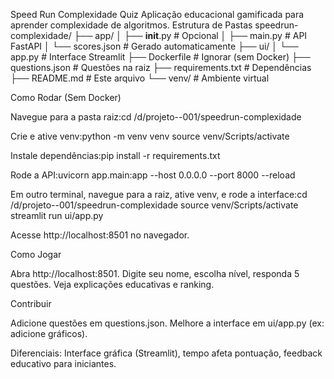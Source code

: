 Speed Run Complexidade Quiz
Aplicação educacional gamificada para aprender complexidade de algoritmos.
Estrutura de Pastas
speedrun-complexidade/
├── app/
│   ├── __init__.py      # Opcional
│   ├── main.py         # API FastAPI
│   └── scores.json     # Gerado automaticamente
├── ui/
│   └── app.py          # Interface Streamlit
├── Dockerfile          # Ignorar (sem Docker)
├── questions.json      # Questões na raiz
├── requirements.txt    # Dependências
├── README.md           # Este arquivo
└── venv/               # Ambiente virtual

Como Rodar (Sem Docker)

Navegue para a pasta raiz:cd /d/projeto--001/speedrun-complexidade


Crie e ative venv:python -m venv venv
source venv/Scripts/activate


Instale dependências:pip install -r requirements.txt


Rode a API:uvicorn app.main:app --host 0.0.0.0 --port 8000 --reload


Em outro terminal, navegue para a raiz, ative venv, e rode a interface:cd /d/projeto--001/speedrun-complexidade
source venv/Scripts/activate
streamlit run ui/app.py


Acesse http://localhost:8501 no navegador.

Como Jogar

Abra http://localhost:8501.
Digite seu nome, escolha nível, responda 5 questões.
Veja explicações educativas e ranking.

Contribuir

Adicione questões em questions.json.
Melhore a interface em ui/app.py (ex: adicione gráficos).

Diferenciais: Interface gráfica (Streamlit), tempo afeta pontuação, feedback educativo para iniciantes.